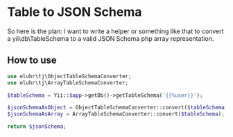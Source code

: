 # Table to JSON Schema

So here is the plan: I want to write a helper or something like that to convert a yii\db\TableSchema to a valid JSON Schema php array representation.

## How to use

```php
use eluhr\tj\ObjectTableSchemaConverter;
use eluhr\tj\ArrayTableSchemaConverter;

$tableSchema = Yii::$app->getDb()->getTableSchema('{{%user}}');

$jsonSchemaAsObject = ObjectTableSchemaConverter::convert($tableSchema);
$jsonSchemaAsArray = ArrayTableSchemaConverter::convert($tableSchema);

return $jsonSchema;
```
